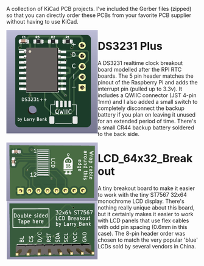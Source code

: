 A collection of KiCad PCB projects. I've included the Gerber files (zipped) so that you can directly order these PCBs from your favorite PCB supplier without having to use KiCad.<br>


<img align="left" width="240" src="/images/ds3231.png" />

# DS3231 Plus 

A DS3231 realtime clock breakout board modelled after the RPI RTC boards. The 5 pin header matches the pinout of the Raspberry Pi and adds the interrupt pin (pulled up to 3.3v). It includes a QWIIC connector (JST 4-pin 1mm) and I also added a small switch to completely disconnect the backup battery if you plan on leaving it unused for an extended period of time. There's a small CR44 backup battery soldered to the back side.<br>

<img align="left" width="240" src="/images/lcd_64x32.png" />

# LCD_64x32_Breakout

A tiny breakout board to make it easier to work with the tiny ST7567 32x64 monochrome LCD display. There's nothing really unique about this board, but it certainly makes it easier to work with LCD panels that use flex cables with odd pin spacing (0.6mm in this case). The 8-pin header order was chosen to match the very popular 'blue' LCDs sold by several vendors in China.<br>


